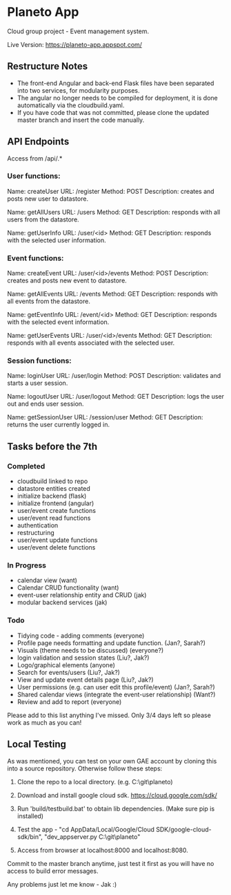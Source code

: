 # Planeto App

Cloud group project - Event management system.

Live Version: https://planeto-app.appspot.com/

## Restructure Notes

- The front-end Angular and back-end Flask files have been separated into two services, for modularity purposes.
- The angular no longer needs to be compiled for deployment, it is done automatically via the cloudbuild.yaml.
- If you have code that was not committed, please clone the updated master branch and insert the code manually.


## API Endpoints

Access from /api/.*

### User functions:

Name: createUser
URL: /register
Method: POST
Description: creates and posts new user to datastore.

Name: getAllUsers
URL: /users
Method: GET
Description: responds with all users from the datastore.


Name: getUserInfo
URL: /user/\<id>
Method: GET
Description: responds with the selected user information.

### Event functions:

Name: createEvent
URL: /user/\<id>/events
Method: POST
Description: creates and posts new event to datastore.


Name: getAllEvents
URL: /events
Method: GET
Description: responds with all events from the datastore.


Name: getEventInfo
URL: /event/\<id>
Method: GET
Description: responds with the selected event information.


Name: getUserEvents
URL: /user/\<id>/events
Method: GET
Description: responds with all events associated with the selected user.

### Session functions:

Name: loginUser
URL: /user/login
Method: POST
Description: validates and starts a user session.

Name: logoutUser
URL: /user/logout
Method: GET
Description: logs the user out and ends user session.


Name: getSessionUser
URL: /session/user
Method: GET
Description: returns the user currently logged in.

## Tasks before the 7th

### Completed

- cloudbuild linked to repo
- datastore entities created
- initialize backend (flask)
- initialize frontend (angular)
- user/event create functions
- user/event read functions
- authentication
- restructuring
- user/event update functions
- user/event delete functions 

### In Progress
- calendar view (want)
- Calendar CRUD functionality (want)
- event-user relationship entity and CRUD (jak)
- modular backend services (jak)

### Todo
- Tidying code - adding comments (everyone)
- Profile page needs formatting and update function. (Jan?, Sarah?)
- Visuals (theme needs to be discussed) (everyone?)
- login validation and session states (Liu?, Jak?)
- Logo/graphical elements (anyone)
- Search for events/users (Liu?, Jak?)
- View and update event details page (Liu?, Jak?)
- User permissions (e.g. can user edit this profile/event) (Jan?, Sarah?)
- Shared calendar views (integrate the event-user relationship) (Want?)
- Review and add to report (everyone)


Please add to this list anything I've missed. Only 3/4 days left so please work as much as you can!

## Local Testing

As was mentioned, you can test on your own GAE account by cloning this into a source repository. Otherwise follow these steps:

1. Clone the repo to a local directory. (e.g. C:\\git\\planeto)

2. Download and install google cloud sdk. https://cloud.google.com/sdk/

3. Run 'build/testbuild.bat' to obtain lib dependencies. (Make sure pip is installed)

4. Test the app - "cd AppData/Local/Google/Cloud SDK/google-cloud-sdk/bin", "dev_appserver.py C:\\git\\planeto"

5. Access from browser at localhost:8000 and localhost:8080.

Commit to the master branch anytime, just test it first as you will have no access to build error messages.

Any problems just let me know - Jak :)
